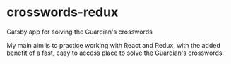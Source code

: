 # crosswords-redux
Gatsby app for solving the Guardian's crosswords

My main aim is to practice working with React and Redux, with the added benefit of a fast, easy to access place to solve the Guardian's crosswords.
